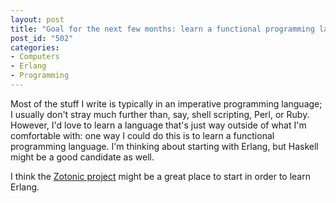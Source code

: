 ```yaml
--- 
layout: post
title: "Goal for the next few months: learn a functional programming language."
post_id: "502"
categories:
- Computers
- Erlang
- Programming
---
```

Most of the stuff I write is typically in an imperative programming language; I usually don't stray much further than, say, shell scripting, Perl, or Ruby.  However, I'd love to learn a language that's just way outside of what I'm comfortable with: one way I could do this is to learn a functional programming language.  I'm thinking about starting with Erlang, but Haskell might be a good candidate as well.

I think the <a href="http://zotonic.com">Zotonic project</a> might be a great place to start in order to learn Erlang.
